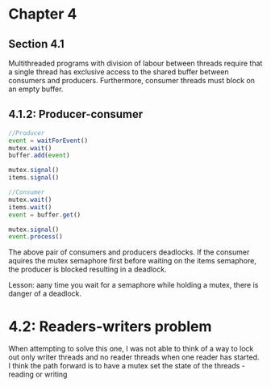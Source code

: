# Chapter 4

## Section 4.1
Multithreaded programs with division of labour between threads require that a single thread has exclusive access to the shared buffer between consumers and producers. Furthermore, consumer threads must block on an empty buffer.

## 4.1.2: Producer-consumer
```typescript
//Producer
event = waitForEvent()
mutex.wait()
buffer.add(event)

mutex.signal()
items.signal()
```

```typescript
//Consumer
mutex.wait()
items.wait()
event = buffer.get()

mutex.signal()
event.process()
```

The above pair of consumers and producers deadlocks. If the consumer aquires the mutex semaphore first before waiting on the items semaphore, the producer is blocked resulting in a deadlock.

Lesson: aany time you wait for a semaphore while holding a mutex, there is danger of a deadlock.

# 4.2: Readers-writers problem

When attempting to solve this one, I was not able to think of a way to lock out only writer threads and no reader threads when one reader has started. I think the path forward is to have a mutex set the state of the threads - reading or writing
